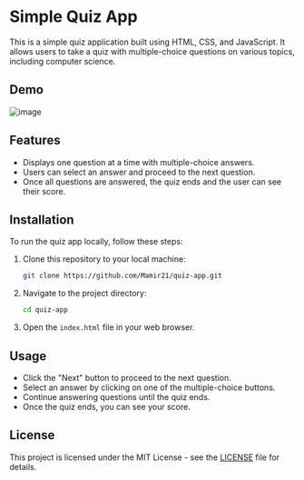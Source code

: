 # Simple Quiz App

This is a simple quiz application built using HTML, CSS, and JavaScript. It allows users to take a quiz with multiple-choice questions on various topics, including computer science.

## Demo

![image](https://github.com/user-attachments/assets/53d626a1-a947-4adc-8c6c-837ee63eda08)

## Features

- Displays one question at a time with multiple-choice answers.
- Users can select an answer and proceed to the next question.
- Once all questions are answered, the quiz ends and the user can see their score.

## Installation

To run the quiz app locally, follow these steps:

1. Clone this repository to your local machine:

    ```bash
    git clone https://github.com/Mamir21/quiz-app.git
    ```

2. Navigate to the project directory:

    ```bash
    cd quiz-app
    ```

3. Open the `index.html` file in your web browser.

## Usage

- Click the "Next" button to proceed to the next question.
- Select an answer by clicking on one of the multiple-choice buttons.
- Continue answering questions until the quiz ends.
- Once the quiz ends, you can see your score.

## License

This project is licensed under the MIT License - see the [LICENSE](LICENSE) file for details.
